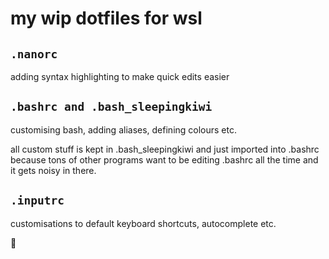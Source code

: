 # my wip dotfiles for wsl

## `.nanorc`

adding syntax highlighting to make quick edits easier

## `.bashrc and .bash_sleepingkiwi`

customising bash, adding aliases, defining colours etc.

all custom stuff is kept in .bash_sleepingkiwi and just imported into .bashrc because tons of other programs want to be editing .bashrc all the time and it gets noisy in there.

## `.inputrc`

customisations to default keyboard shortcuts, autocomplete etc.

👻
